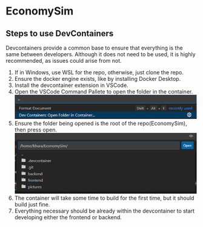 # EconomySim

## Steps to use DevContainers

Devcontainers provide a common base to ensure that everything is the same between developers.
Although it does not need to be used, it is highly recommended, as issues could arise from not.

1. If in Windows, use WSL for the repo, otherwise, just clone the repo.
1. Ensure the docker engine exists, like by installing Docker Desktop.
1. Install the devcontainer extension in VSCode.
1. Open the VSCode Command Pallete to open the folder in the container.
   ![image](./pictures/openFolderDevContainer.png)
1. Ensure the folder being opened is the root of the repo(EconomySim), then press open.
   ![image](./pictures/folderToOpenDevContainerIn.png)
1. The container will take some time to build for the first time, but it should build just fine.
1. Everything necessary should be already within the devcontainer to start developing either the frontend or backend.
